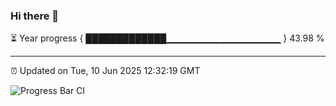 ### Hi there 👋

⏳ Year progress { █████████████▁▁▁▁▁▁▁▁▁▁▁▁▁▁▁▁▁ } 43.98 %

---

⏰ Updated on Tue, 10 Jun 2025 12:32:19 GMT

![Progress Bar CI](https://github.com/liununu/liununu/workflows/Progress%20Bar%20CI/badge.svg)
